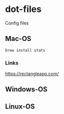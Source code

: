 # dot-files
Config files


## Mac-OS
```shell
brew install stats
```
### Links
https://rectangleapp.com/


## Windows-OS

## Linux-OS
